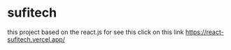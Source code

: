 # sufitech
this project based on the react.js
for see this click on this link  https://react-sufitech.vercel.app/
